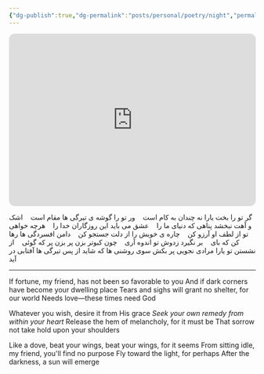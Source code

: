 ```yaml
---
{"dg-publish":true,"dg-permalink":"posts/personal/poetry/night","permalink":"/posts/personal/poetry/night/","created":"2025-10-31T10:48:29.936+00:00","updated":"2025-10-31T10:56:52.483+00:00"}
---
```



<iframe data-testid="embed-iframe" style="border-radius:12px" src="https://open.spotify.com/embed/track/52ZMt8Mm7HY0n02xsEQPB0?utm_source=generator" width="100%" height="352" frameBorder="0" allowfullscreen="" allow="autoplay; clipboard-write; encrypted-media; fullscreen; picture-in-picture" loading="lazy"></iframe>

   گر تو را بخت یارا نه چندان به کام است
   ور تو را گوشه ی تیرگی ها مقام است
   اشک و آهت نبخشد پناهی که دنیای ما را
   عشق می باید این روزگاران خدا را
   هرچه خواهی تو از لطف او آرزو کن
   چاره ی خویش را از دلت جستجو کن
   دامن افسردگی ها رها کن که بای
   بر نگیرد زدوش تو اندوه آری
   چون کبوتر بزن پر بزن پر که گوئی
   از نشستن تو یارا مرادی نجویی
   پر بکش سوی روشنی ها که شاید
   از پس تیرگی ها آفتابی در آید

---

If fortune, my friend, has not been so favorable to you 
And if dark corners have become your dwelling place
Tears and sighs will grant no shelter, for our world
Needs love—these times need God

Whatever you wish, desire it from His grace
*Seek your own remedy from within your heart*
Release the hem of melancholy, for it must be
That sorrow not take hold upon your shoulders

Like a dove, beat your wings, beat your wings, for it seems
From sitting idle, my friend, you'll find no purpose
Fly toward the light, for perhaps
After the darkness, a sun will emerge